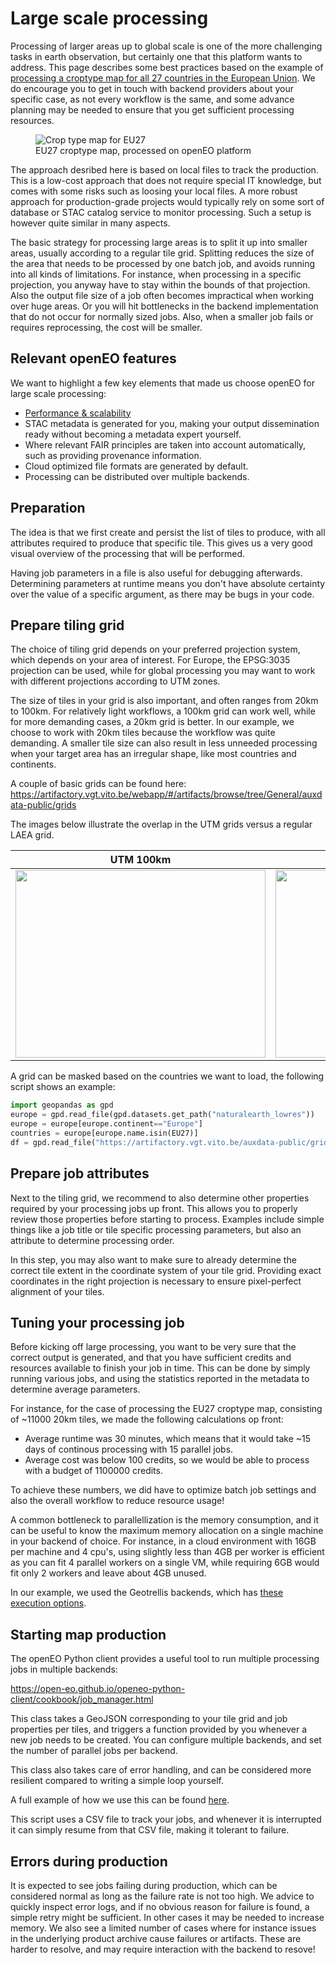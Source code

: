 # Large scale processing

Processing of larger areas up to global scale is one of the more challenging tasks in earth observation, 
but certainly one that this platform wants to address. This page describes some best practices based on the example
of [processing a croptype map for all 27 countries in the European Union](https://github.com/openEOPlatform/openeo-classification). We do encourage you to get in touch with backend providers about your
specific case, as not every workflow is the same, and some advance planning may be needed to ensure that you get sufficient
processing resources.

<figure>
    <img src="https://raw.githubusercontent.com/openEOPlatform/openeo-classification/60aa7a869f9000b1795afe2c9dde0d7977bcdbc6/docs/full_europe.png" alt="Crop type map for EU27">
    <figcaption>EU27 croptype map, processed on openEO platform</figcaption>
</figure>

The approach desribed here is based on local files to track the production. This is a low-cost approach that does not require 
special IT knowledge, but comes with some risks such as loosing your local files. A more robust approach for production-grade projects
would typically rely on some sort of database or STAC catalog service to monitor processing. Such a setup is however quite similar in many aspects.

The basic strategy for processing large areas is to split it up into smaller areas, usually according to a regular tile grid. 
Splitting reduces the size of the area that needs to be processed by one batch job, and avoids running into all kinds of limitations.
For instance, when processing in a specific projection, you anyway have to stay within the bounds of that projection. Also the output
file size of a job often becomes impractical when working over huge areas. Or you will hit bottlenecks in the backend implementation that
do not occur for normally sized jobs. Also, when a smaller job fails or requires reprocessing, the cost will be smaller.

## Relevant openEO features

We want to highlight a few key elements that made us choose openEO for large scale processing:

- [Performance & scalability](https://openeo.org/documentation/1.0/developers/backends/performance.html)
- STAC metadata is generated for you, making your output dissemination ready without becoming a metadata expert yourself.
- Where relevant FAIR principles are taken into account automatically, such as providing provenance information.
- Cloud optimized file formats are generated by default.
- Processing can be distributed over multiple backends.


## Preparation

The idea is that we first create and persist the list of tiles to produce, with all attributes required to produce that 
specific tile. This gives us a very good visual overview of the processing that will be performed.

Having job parameters in a file is also useful for debugging afterwards. Determining parameters at runtime means you don't 
have absolute certainty over the value of a specific argument, as there may be bugs in your code.

## Prepare tiling grid

The choice of tiling grid depends on your preferred projection system, which depends on your area of interest. 
For Europe, the EPSG:3035 projection can be used, while for global processing you may want to work with different projections according
to UTM zones.

The size of tiles in your grid is also important, and often ranges from 20km to 100km. For relatively light workflows, a 100km grid can work well, 
while for more demanding cases, a 20km grid is better. In our example, we choose to work with 20km tiles because the workflow was quite demanding. A smaller 
tile size can also result in less unneeded processing when your target area has an irregular shape, like most countries and continents.

A couple of basic grids can be found here:
<https://artifactory.vgt.vito.be/webapp/#/artifacts/browse/tree/General/auxdata-public/grids>

The images below illustrate the overlap in the UTM grids versus a regular LAEA grid.

UTM 100km             |  LAEA 100km
:-------------------------:|:-------------------------:
<img src="https://user-images.githubusercontent.com/5937096/231963581-1c51a512-c240-4d23-b557-30a3577c9027.png" width="400" height="300" /> |  <img src="https://user-images.githubusercontent.com/5937096/231963750-562b921c-7b5b-4ec1-86ca-cf1fd75e625d.png" width="400" height="300" />


A grid can be masked based on the countries we want to load, the following script shows an example:

```python
import geopandas as gpd
europe = gpd.read_file(gpd.datasets.get_path("naturalearth_lowres"))
europe = europe[europe.continent=="Europe"]
countries = europe[europe.name.isin(EU27)]
df = gpd.read_file("https://artifactory.vgt.vito.be/auxdata-public/grids/LAEA-20km.gpkg",mask=countries)
```

## Prepare job attributes

Next to the tiling grid, we recommend to also determine other properties required by your processing jobs up front. This allows you to properly
review those properties before starting to process. Examples include simple things like a job title or tile specific processing parameters, but also an 
attribute to determine processing order.

In this step, you may also want to make sure to already determine the correct tile extent in the coordinate system of your tile grid. 
Providing exact coordinates in the right projection is necessary to ensure pixel-perfect alignment of your tiles.

## Tuning your processing job

Before kicking off large processing, you want to be very sure that the correct output is generated, and that you have sufficient credits and resources
available to finish your job in time. This can be done by simply running various jobs, and using the statistics reported in the metadata to determine average 
parameters.

For instance, for the case of processing the EU27 croptype map, consisting of ~11000 20km tiles, we made the following calculations op front:

- Average runtime was 30 minutes, which means that it would take ~15 days of continous processing with 15 parallel jobs.
- Average cost was below 100 credits, so we would be able to process with a budget of 1100000 credits.

To achieve these numbers, we did have to optimize batch job settings and also the overall workflow to reduce resource usage!

A common bottleneck to parallellization is the memory consumption, and it can be useful to know the maximum memory allocation on a single machine in
your backend of choice. For instance, in a cloud environment with 16GB per machine and 4 cpu's, using slightly less than 4GB per worker is efficient as you can fit 4 parallel workers on a single VM, while requiring 6GB would fit only 2 workers and leave about 4GB unused.

In our example, we used the Geotrellis backends, which has [these execution options](../../federation/index.md#customizing-batch-job-resources-on-terrascope).

## Starting map production

The openEO Python client provides a useful tool to run multiple processing jobs in multiple backends:

<https://open-eo.github.io/openeo-python-client/cookbook/job_manager.html>

This class takes a GeoJSON corresponding to your tile grid and job properties per tiles, and triggers a function provided by you whenever a new
job needs to be created. You can configure multiple backends, and set the number of parallel jobs per backend. 

This class also takes care of error handling, and can be considered more resilient compared to writing a simple loop yourself.

A full example of how we use this can be found [here](https://github.com/openEOPlatform/openeo-classification/blob/main/src/openeo_classification/scripts/cropmap_eu27.py).

This script uses a CSV file to track your jobs, and whenever it is interrupted it can simply resume from that CSV file, making it tolerant to failure.

## Errors during production

It is expected to see jobs failing during production, which can be considered normal as long as the failure rate is not too high. We advice to quickly inspect error logs, and if no obvious reason for failure is found, a simple retry might be sufficient. In other cases it may be needed to increase memory.
We also see a limited number of cases where for instance issues in the underlying product archive cause failures or artifacts. These are harder to resolve, and may require interaction with the backend to resove!
